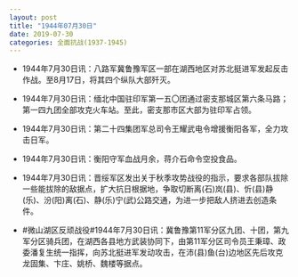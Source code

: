 ```yaml
---
layout: post
title: "1944年07月30日"
date: 2019-07-30
categories: 全面抗战(1937-1945)
---
```


<meta name="referrer" content="no-referrer" />

- 1944年7月30日讯：八路军冀鲁豫军区一部在湖西地区对苏北挺进军发起反击作战。至8月17日，将其四个纵队大部歼灭。 

- 1944年7月30日讯：缅北中国驻印军第一五〇团通过密支那城区第六条马路；第一四九团全部攻克火车站。至此，密支那市区大部为驻印军占领。 

- 1944年7月30日讯：第二十四集团军总司令王耀武电令增援衡阳各军，全力攻击日军。 

- 1944年7月30日讯：衡阳守军血战月余，蒋介石命令空投食品。 

- 1944年7月30日讯：晋绥军区发出关于秋季攻势战役的指示，要求各部队拔除一些能拔除的敌据点，扩大抗日根据地，争取切断离(石)岚(县)、忻(县)静(乐)、汾(阳)离(石)、静(乐)宁(武)公路交通，为进一步把敌人挤进去创造条件。 

- #微山湖区反顽战役#1944年7月30日讯：冀鲁豫第11军分区九团、十团，第九军分区骑兵团，在湖西各县地方武装协同下，由第11军分区司令员王秉璋、政委潘复生统一指挥，向苏北挺进军发动攻击，在沛(县)鱼(台)边地区先后攻克龙固集、卞庄、姚桥、魏楼等据点。 

